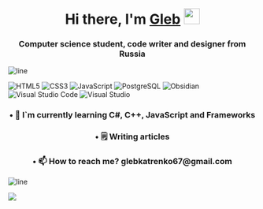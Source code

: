<h1 align="center">Hi there, I'm <a href="https://glebkatrenko.netlify.app/" target="_blank">Gleb</a> 
<img src="https://user-images.githubusercontent.com/18350557/176309783-0785949b-9127-417c-8b55-ab5a4333674e.gif" height="32"/></h1>
<h3 align="center">Computer science student, code writer and designer from Russia</h3>

![line](https://capsule-render.vercel.app/api?type=rect&color=gradient&height=1)

![HTML5](https://img.shields.io/badge/html5-%23E34F26.svg?style=for-the-badge&logo=html5&logoColor=white)
![CSS3](https://img.shields.io/badge/css3-%231572B6.svg?style=for-the-badge&logo=css3&logoColor=white)
![JavaScript](https://img.shields.io/badge/javascript-%23323330.svg?style=for-the-badge&logo=javascript&logoColor=%23F7DF1E)
![PostgreSQL](https://img.shields.io/badge/postgresql-%4169E1.svg?style=for-the-badge&logo=postgresql&logoColor=white)
![Obsidian](https://img.shields.io/badge/Obsidian-%23483699.svg?style=for-the-badge&logo=obsidian&logoColor=white)
![Visual Studio Code](https://img.shields.io/badge/Visual%20Studio%20Code-0078d7.svg?style=for-the-badge&logo=visual-studio-code&logoColor=white)
![Visual Studio](https://img.shields.io/badge/Visual%20Studio-5C2D91.svg?style=for-the-badge&logo=visual-studio&logoColor=white)


<h3 align="center">• 🌱 I`m currently learning C#, C++, JavaScript and Frameworks </h3>
<h3 align="center">• 🗒️ Writing articles </h3>
<h3 align="center">• 📫 How to reach me? glebkatrenko67@gmail.com</h3>

![line](https://capsule-render.vercel.app/api?type=rect&color=gradient&height=1)

![](https://github-profile-summary-cards.vercel.app/api/cards/profile-details?username=Bezzdar&theme=solarized_dark)



